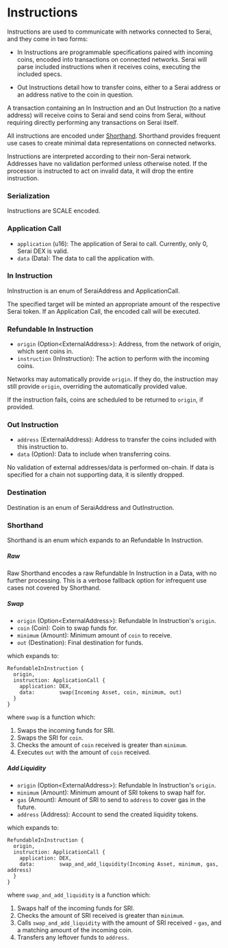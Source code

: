 # Instructions

Instructions are used to communicate with networks connected to Serai, and they
come in two forms:

  - In Instructions are programmable specifications paired with incoming coins,
encoded into transactions on connected networks. Serai will parse included
instructions when it receives coins, executing the included specs.

  - Out Instructions detail how to transfer coins, either to a Serai address or
an address native to the coin in question.

A transaction containing an In Instruction and an Out Instruction (to a native
address) will receive coins to Serai and send coins from Serai, without
requiring directly performing any transactions on Serai itself.

All instructions are encoded under [Shorthand](#shorthand). Shorthand provides
frequent use cases to create minimal data representations on connected networks.

Instructions are interpreted according to their non-Serai network. Addresses
have no validation performed unless otherwise noted. If the processor is
instructed to act on invalid data, it will drop the entire instruction.

### Serialization

Instructions are SCALE encoded.

### Application Call

  - `application` (u16):  The application of Serai to call. Currently, only 0,
Serai DEX is valid.
  - `data`        (Data): The data to call the application with.

### In Instruction

InInstruction is an enum of SeraiAddress and ApplicationCall.

The specified target will be minted an appropriate amount of the respective
Serai token. If an Application Call, the encoded call will be executed.

### Refundable In Instruction

  - `origin`      (Option\<ExternalAddress>): Address, from the network of
origin, which sent coins in.
  - `instruction` (InInstruction):       The action to perform with the incoming
coins.

Networks may automatically provide `origin`. If they do, the instruction may
still provide `origin`, overriding the automatically provided value.

If the instruction fails, coins are scheduled to be returned to `origin`,
if provided.

### Out Instruction

  - `address` (ExternalAddress): Address to transfer the coins included with
this instruction to.
  - `data`    (Option<Data>):    Data to include when transferring coins.

No validation of external addresses/data is performed on-chain. If data is
specified for a chain not supporting data, it is silently dropped.

### Destination

Destination is an enum of SeraiAddress and OutInstruction.

### Shorthand

Shorthand is an enum which expands to an Refundable In Instruction.

##### Raw

Raw Shorthand encodes a raw Refundable In Instruction in a Data, with no further
processing. This is a verbose fallback option for infrequent use cases not
covered by Shorthand.

##### Swap

  - `origin`  (Option\<ExternalAddress>): Refundable In Instruction's `origin`.
  - `coin`    (Coin):                     Coin to swap funds for.
  - `minimum` (Amount):                   Minimum amount of `coin` to receive.
  - `out`     (Destination):              Final destination for funds.

which expands to:

```
RefundableInInstruction {
  origin,
  instruction: ApplicationCall {
    application: DEX,
    data:        swap(Incoming Asset, coin, minimum, out)
  }
}
```

where `swap` is a function which:

  1) Swaps the incoming funds for SRI.
  2) Swaps the SRI for `coin`.
  3) Checks the amount of `coin` received is greater than `minimum`.
  4) Executes `out` with the amount of `coin` received.

##### Add Liquidity

  - `origin`  (Option\<ExternalAddress>): Refundable In Instruction's `origin`.
  - `minimum` (Amount):                   Minimum amount of SRI tokens to swap
half for.
  - `gas`     (Amount):                   Amount of SRI to send to `address` to
cover gas in the future.
  - `address` (Address):                  Account to send the created liquidity
tokens.

which expands to:

```
RefundableInInstruction {
  origin,
  instruction: ApplicationCall {
    application: DEX,
    data:        swap_and_add_liquidity(Incoming Asset, minimum, gas, address)
  }
}
```

where `swap_and_add_liquidity` is a function which:

  1) Swaps half of the incoming funds for SRI.
  2) Checks the amount of SRI received is greater than `minimum`.
  3) Calls `swap_and_add_liquidity` with the amount of SRI received - `gas`, and
a matching amount of the incoming coin.
  4) Transfers any leftover funds to `address`.
